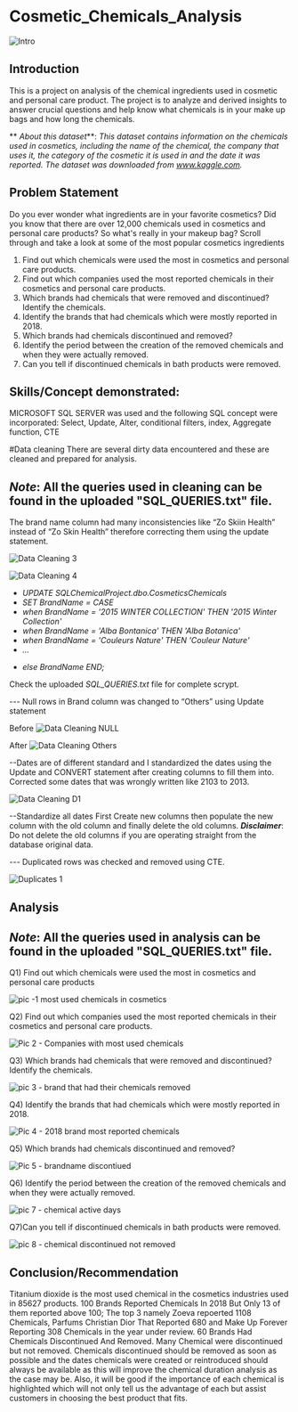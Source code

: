# Cosmetic_Chemicals_Analysis
![Intro](https://github.com/Prinzeepule/Cosmetic_Chemicals_Analysis/assets/70212980/fc631681-cf11-4a3c-9b3d-ac50b4fecc7a)

## Introduction
This is a project on analysis of the chemical ingredients used in cosmetic and personal care product. The project is to analyze and derived insights to answer crucial questions and help know what chemicals is in your make up bags and how long the chemicals. 

** _About this dataset_**: _This dataset contains information on the chemicals used in cosmetics, including the name of the chemical, the company that uses it, the category of the cosmetic it is used in and the date it was reported. The dataset was downloaded from www.kaggle.com._

## Problem Statement
Do you ever wonder what ingredients are in your favorite cosmetics? Did you know that there are over 12,000 chemicals used in cosmetics and personal care products? So what's really in your makeup bag? Scroll through and take a look at some of the most popular cosmetics ingredients
1.	Find out which chemicals were used the most in cosmetics and personal care products.
2.	Find out which companies used the most reported chemicals in their cosmetics and personal care products.
3.	Which brands had chemicals that were removed and discontinued? Identify the chemicals.
4.	Identify the brands that had chemicals which were mostly reported in 2018.
5.	Which brands had chemicals discontinued and removed?
6.	Identify the period between the creation of the removed chemicals and when they were actually removed.
7.	Can you tell if discontinued chemicals in bath products were removed. 


## Skills/Concept demonstrated:
MICROSOFT SQL SERVER was used and the following SQL concept were incorporated:
Select, Update, Alter, conditional filters, index, Aggregate function, CTE


#Data cleaning
There are several dirty data encountered and these are cleaned and prepared for analysis.
## _Note_: All the queries used in cleaning can be found in the uploaded "SQL_QUERIES.txt" file.
The brand name column had many inconsistencies like “Zo Skiin Health” instead of “Zo Skin Health” therefore correcting them using the update statement. 

![Data Cleaning 3](https://github.com/Prinzeepule/Cosmetic_Chemicals_Analysis/assets/70212980/139f4698-64e4-4a39-a525-1fea148ff5a3)

![Data Cleaning 4](https://github.com/Prinzeepule/Cosmetic_Chemicals_Analysis/assets/70212980/15de5bc4-d096-48d2-8e42-dd9ed0227626)



- _UPDATE SQLChemicalProject.dbo.CosmeticsChemicals_
- _SET BrandName = CASE_
- _when BrandName = '2015 WINTER COLLECTION' THEN '2015 Winter Collection'_
- _when BrandName = 'Alba Bontanica' THEN  'Alba Botanica'_
- _when BrandName = 'Couleurs Nature' THEN 'Couleur Nature'_
- _..._
* _else BrandName END;_
	
 Check the uploaded _SQL_QUERIES.txt_ file for complete scrypt.
 
--- Null rows in Brand column was changed to “Others” using Update statement

Before
     ![Data Cleaning NULL](https://github.com/Prinzeepule/Cosmetic_Chemicals_Analysis/assets/70212980/01f0a3c9-683b-4b76-9678-b99ab9ce5564)

After
![Data Cleaning Others](https://github.com/Prinzeepule/Cosmetic_Chemicals_Analysis/assets/70212980/95fcfd8b-e42d-4aff-8ee1-50e474eb3079)

--Dates are of different standard and I standardized the dates using the Update and CONVERT statement after creating columns to fill them into. 
Corrected some dates that was wrongly written like 2103 to 2013.

![Data Cleaning D1](https://github.com/Prinzeepule/Cosmetic_Chemicals_Analysis/assets/70212980/cca6b8fd-3e1e-4b1f-9dc6-2d6b089df718)

--Standardize all dates
First Create new columns then populate the new column with the old column and finally delete the old columns.
**_Disclaimer_**: Do not delete the old columns if you are operating straight from the database original data.

--- Duplicated rows was checked and removed using CTE.

![Duplicates 1](https://github.com/Prinzeepule/Cosmetic_Chemicals_Analysis/assets/70212980/e2f8986f-7d50-4af0-bc01-b165d4a9ca70)

## Analysis
## _Note_: All the queries used in analysis can be found in the uploaded "SQL_QUERIES.txt" file.
Q1) Find out which chemicals were used the most in cosmetics and personal care products

![pic -1 most used chemicals in cosmetics](https://github.com/Prinzeepule/Cosmetic_Chemicals_Analysis/assets/70212980/f4c72350-aaf3-45a3-9a03-92b0e19ac637)

Q2) Find out which companies used the most reported chemicals in their cosmetics and personal care products.
        
![Pic 2 - Companies with most used chemicals](https://github.com/Prinzeepule/Cosmetic_Chemicals_Analysis/assets/70212980/d9ae9e82-f393-4508-a908-05cd0fe6a48e)

Q3) Which brands had chemicals that were removed and discontinued? Identify the chemicals.

   ![pic 3 - brand that had their chemicals removed](https://github.com/Prinzeepule/Cosmetic_Chemicals_Analysis/assets/70212980/8608979b-bce2-4b8f-b523-b13230aeb2a9)
    

Q4) Identify the brands that had chemicals which were mostly reported in 2018.
      
  ![Pic 4 - 2018 brand most reported chemicals](https://github.com/Prinzeepule/Cosmetic_Chemicals_Analysis/assets/70212980/a3f56d9d-b280-48b9-bedc-4fe53a7ced16)


Q5)	Which brands had chemicals discontinued and removed? 
       
![Pic 5 - brandname discontiued](https://github.com/Prinzeepule/Cosmetic_Chemicals_Analysis/assets/70212980/c8e1fa00-de56-4ff8-8b0f-39262224d6f1)


Q6) Identify the period between the creation of the removed chemicals and when they were actually removed.
     
![pic 7 - chemical active days](https://github.com/Prinzeepule/Cosmetic_Chemicals_Analysis/assets/70212980/7b651700-26a1-40bf-9a59-8cf613754156)

Q7)Can you tell if discontinued chemicals in bath products were removed. 

 ![pic 8 - chemical discontinued not removed](https://github.com/Prinzeepule/Cosmetic_Chemicals_Analysis/assets/70212980/a2ce4749-521e-4c1d-b14d-779c13bfc968)
      

## Conclusion/Recommendation
Titanium dioxide is the most used chemical in the cosmetics industries used in 85627 products.
100 Brands Reported Chemicals In 2018 But Only 13 of them reported above 100; The top 3 namely Zoeva repoerted 1108 Chemicals, Parfums Christian Dior That Reported 680 and Make Up Forever Reporting 308 Chemicals in the year under review. 
60 Brands Had Chemicals Discontinued And Removed. Many Chemical were discontinued but not removed.
Chemicals discontinued should be removed as soon as possible and the dates chemicals were created or reintroduced should always be available as this will improve the chemical duration analysis as the case may be.
Also, it will be good if the importance of each chemical is highlighted which will not only tell us the advantage of each but assist customers in choosing the best product that fits.


